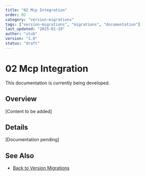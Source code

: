 ```yaml
---
title: "02 Mcp Integration"
order: 02
category: "version-migrations"
tags: ["version-migrations", "migrations", "documentation"]
last_updated: "2025-01-19"
author: "stub"
version: "1.0"
status: "draft"
---
```


# 02 Mcp Integration

This documentation is currently being developed.

## Overview

[Content to be added]

## Details

[Documentation pending]

## See Also

- [Back to Version Migrations](./README.md)
